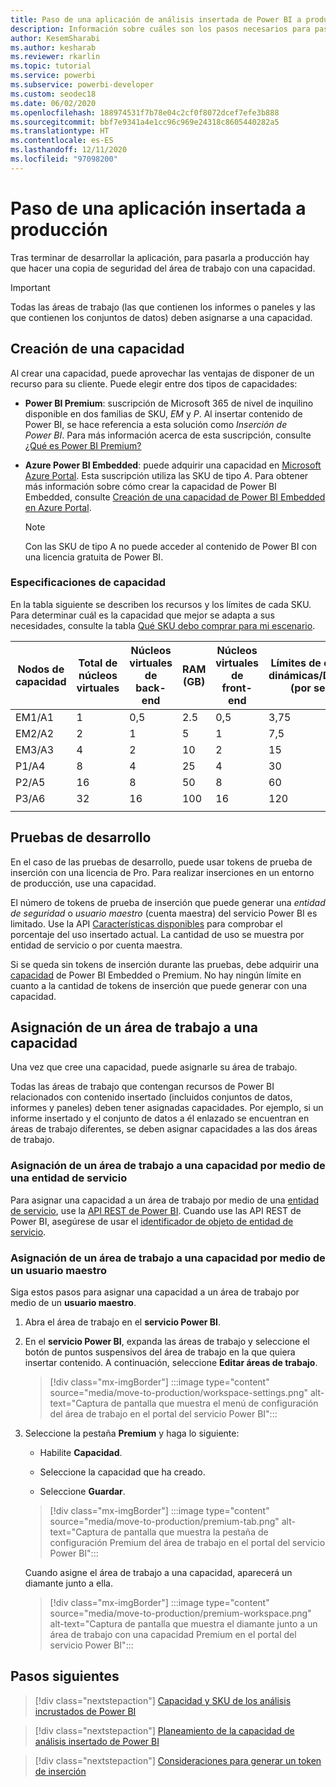 ```yaml
---
title: Paso de una aplicación de análisis insertada de Power BI a producción
description: Información sobre cuáles son los pasos necesarios para pasar su aplicación de Power BI a la fase de producción
author: KesemSharabi
ms.author: kesharab
ms.reviewer: rkarlin
ms.topic: tutorial
ms.service: powerbi
ms.subservice: powerbi-developer
ms.custom: seodec18
ms.date: 06/02/2020
ms.openlocfilehash: 188974531f7b78e04c2cf0f8072dcef7efe3b888
ms.sourcegitcommit: bbf7e9341a4e1cc96c969e24318c8605440282a5
ms.translationtype: HT
ms.contentlocale: es-ES
ms.lasthandoff: 12/11/2020
ms.locfileid: "97098200"
---
```

# <a name="move-your-embedded-app-to-production"></a>Paso de una aplicación insertada a producción

Tras terminar de desarrollar la aplicación, para pasarla a producción hay que hacer una copia de seguridad del área de trabajo con una capacidad.

> [!Important]
> Todas las áreas de trabajo (las que contienen los informes o paneles y las que contienen los conjuntos de datos) deben asignarse a una capacidad.

## <a name="create-a-capacity"></a>Creación de una capacidad

Al crear una capacidad, puede aprovechar las ventajas de disponer de un recurso para su cliente. Puede elegir entre dos tipos de capacidades:

* **Power BI Premium**: suscripción de Microsoft 365 de nivel de inquilino disponible en dos familias de SKU, *EM* y *P*. Al insertar contenido de Power BI, se hace referencia a esta solución como *Inserción de Power BI*. Para más información acerca de esta suscripción, consulte [¿Qué es Power BI Premium?](../../admin/service-premium-what-is.md)

* **Azure Power BI Embedded**: puede adquirir una capacidad en [Microsoft Azure Portal](https://portal.azure.com). Esta suscripción utiliza las SKU de tipo *A*. Para obtener más información sobre cómo crear la capacidad de Power BI Embedded, consulte [Creación de una capacidad de Power BI Embedded en Azure Portal](azure-pbie-create-capacity.md).

    > [!NOTE]
    > Con las SKU de tipo A no puede acceder al contenido de Power BI con una licencia gratuita de Power BI.

### <a name="capacity-specifications"></a>Especificaciones de capacidad

En la tabla siguiente se describen los recursos y los límites de cada SKU. Para determinar cuál es la capacidad que mejor se adapta a sus necesidades, consulte la tabla [Qué SKU debo comprar para mi escenario](./embedded-faq.md#which-solution-should-i-choose).

| Nodos de capacidad | Total de núcleos virtuales | Núcleos virtuales de back-end | RAM (GB) | Núcleos virtuales de front-end | Límites de conexiones dinámicas/DirectQuery (por segundo) | Paralelismo de actualización de modelo |
| --- | --- | --- | --- | --- | --- | --- |
| EM1/A1 | 1 | 0,5 | 2.5 | 0,5 | 3,75 | 1 |
| EM2/A2 | 2 | 1 | 5 | 1 | 7,5 | 2 |
| EM3/A3 | 4 | 2 | 10 | 2 | 15 | 3 |
| P1/A4 | 8 | 4 | 25 | 4 | 30 | 6 |
| P2/A5 | 16 | 8 | 50 | 8 | 60 | 12 |
| P3/A6 | 32 | 16 | 100 | 16 | 120 | 24 |
| | | | | | | |

## <a name="development-testing"></a>Pruebas de desarrollo

En el caso de las pruebas de desarrollo, puede usar tokens de prueba de inserción con una licencia de Pro. Para realizar inserciones en un entorno de producción, use una capacidad.

El número de tokens de prueba de inserción que puede generar una *entidad de seguridad* o *usuario maestro* (cuenta maestra) del servicio Power BI es limitado. Use la API [Características disponibles](/rest/api/power-bi/availablefeatures/getavailablefeatures) para comprobar el porcentaje del uso insertado actual. La cantidad de uso se muestra por entidad de servicio o por cuenta maestra.

Si se queda sin tokens de inserción durante las pruebas, debe adquirir una [capacidad](embedded-capacity.md) de Power BI Embedded o Premium. No hay ningún límite en cuanto a la cantidad de tokens de inserción que puede generar con una capacidad.

## <a name="assign-a-workspace-to-a-capacity"></a>Asignación de un área de trabajo a una capacidad

Una vez que cree una capacidad, puede asignarle su área de trabajo.

Todas las áreas de trabajo que contengan recursos de Power BI relacionados con contenido insertado (incluidos conjuntos de datos, informes y paneles) deben tener asignadas capacidades. Por ejemplo, si un informe insertado y el conjunto de datos a él enlazado se encuentran en áreas de trabajo diferentes, se deben asignar capacidades a las dos áreas de trabajo.

### <a name="assign-a-workspace-to-a-capacity-using-a-service-principal"></a>Asignación de un área de trabajo a una capacidad por medio de una entidad de servicio

Para asignar una capacidad a un área de trabajo por medio de una [entidad de servicio](embed-service-principal.md), use la [API REST de Power BI](/rest/api/power-bi/capacities/groups_assigntocapacity). Cuando use las API REST de Power BI, asegúrese de usar el [identificador de objeto de entidad de servicio](embed-service-principal.md).

### <a name="assign-a-workspace-to-a-capacity-using-a-master-user"></a>Asignación de un área de trabajo a una capacidad por medio de un usuario maestro

Siga estos pasos para asignar una capacidad a un área de trabajo por medio de un **usuario maestro**.

1. Abra el área de trabajo en el **servicio Power BI**. 

1. En el **servicio Power BI**, expanda las áreas de trabajo y seleccione el botón de puntos suspensivos del área de trabajo en la que quiera insertar contenido. A continuación, seleccione **Editar áreas de trabajo**.

    >[!div class="mx-imgBorder"]
    >:::image type="content" source="media/move-to-production/workspace-settings.png" alt-text="Captura de pantalla que muestra el menú de configuración del área de trabajo en el portal del servicio Power BI":::

2. Seleccione la pestaña **Premium** y haga lo siguiente:

    * Habilite **Capacidad**.

    * Seleccione la capacidad que ha creado.

    * Seleccione **Guardar**.

    >[!div class="mx-imgBorder"]
    >:::image type="content" source="media/move-to-production/premium-tab.png" alt-text="Captura de pantalla que muestra la pestaña de configuración Premium del área de trabajo en el portal del servicio Power BI":::

    Cuando asigne el área de trabajo a una capacidad, aparecerá un diamante junto a ella. 

    >[!div class="mx-imgBorder"]
    >:::image type="content" source="media/move-to-production/premium-workspace.png" alt-text="Captura de pantalla que muestra el diamante junto a un área de trabajo con una capacidad Premium en el portal del servicio Power BI":::

## <a name="next-steps"></a>Pasos siguientes

>[!div class="nextstepaction"]
>[Capacidad y SKU de los análisis incrustados de Power BI](embedded-capacity.md)

>[!div class="nextstepaction"]
>[Planeamiento de la capacidad de análisis insertado de Power BI](embedded-capacity-planning.md)

>[!div class="nextstepaction"]
>[Consideraciones para generar un token de inserción](generate-embed-token.md)